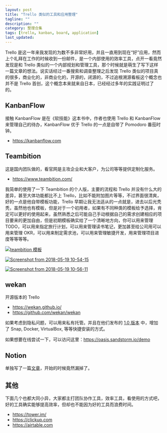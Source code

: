 ```yaml
---
layout: post
title: "Trello 类似的工具和应用整理"
tagline: ""
description: ""
category: 整理合集
tags: [trello, kanban, board, application]
last_updated:
---
```


Trello 是这一年来我发现的为数不多非常好用，并且一直用到现在“好”应用，然而上个礼拜在工作的时候收到一份邮件，是一个内部使用的效率工具，点开一看竟然发现是和 Trello 类似的一个内部规划和管理工具，那个时候就是萌生了写下这样一篇文章的想法。说实话经过一番搜索和调查整理之后发现 Trello 类似的项目真的很多，商业化的，非商业化的，开源的，闭源的，不过追根溯源看板这个概念也并不是 Trello 首创，这个概念本来就来自日本，已经经过多年的实践证明过了的。

## KanbanFlow
接触 KanbanFlow 是在《软技能》这本书中，作者也使用 Trello 和 KanbanFlow 来管理自己的待办，KanbanFlow 优于 Trello 的一点是自带了 Pomodoro 番茄时钟。

- <https://kanbanflow.com>

## Teambition
这是国内团队做的，看官网是主攻企业和大客户，为公司等等提供定制化服务。

- <https://www.teambition.com/>

我简单的使用了一下 Teambition 的个人版，主要的流程和 Trello 并没有什么大的差异，甚至大体功能都比不上 Trello，比如不能附加图片等等，不过界面很清爽，好的一点是他自带模板功能，Trello 早期让我无法适从的一点就是，进去以后光秃秃，虽然他也有模板，但是对于一个初用者，如果有不同种类的模板给予选择，肯定可以更好的使用起来，虽然熟悉之后可能自己手动根据自己的需求创建相应的项目要来的更加自由，但是初期模板确实给了一个清晰地方向，你可以用来管理 TODO，可以用来指定旅行计划，可以用来管理读书笔记，更加甚至给公司用可以用来管理 OKR，可以用来制定需求池，可以用来管理敏捷开发，用来管理项目进度等等等等。

<a data-flickr-embed="true"  href="https://www.flickr.com/photos/einverne/41301810665/in/dateposted/" title="teambition 模板"><img src="https://farm1.staticflickr.com/828/41301810665_760f762d8a_z.jpg" alt="teambition 模板"></a>

<a data-flickr-embed="true"  href="https://www.flickr.com/photos/einverne/42155838622/in/photostream/" title="Screenshot from 2018-05-19 10-54-15"><img src="https://farm1.staticflickr.com/958/42155838622_02ec3aa32e_z.jpg" alt="Screenshot from 2018-05-19 10-54-15"></a>

<a data-flickr-embed="true"  href="https://www.flickr.com/photos/einverne/42155838832/in/photostream/" title="Screenshot from 2018-05-19 10-56-11"><img src="https://farm1.staticflickr.com/908/42155838832_08d00cec2c_z.jpg" alt="Screenshot from 2018-05-19 10-56-11"></a>

## wekan

开源版本的 Trello

- <https://wekan.github.io/>
- <https://github.com/wekan/wekan>

如果考虑到隐私问题，可以用来私有托管。并且在他们发布的 [1.0 版本](https://blog.wekan.team/2018/05/upcoming-wekan-v1-00-and-platforms/index.html) 中，增加了 Snap, Docker, VirtualBox, 等等快捷安装的方式。

如果想要在线尝试一下，可以访问这里：<https://oasis.sandstorm.io/demo>

## Notion
单独写了一篇[文章](/post/2019/01/notion.html)，开始的时候竟然漏掉了。

## 其他
下面几个也都大同小异，大家都主打团队协作工具，效率工具，看使用的方式吧，好的工具确实能够提高效率，但却也不能因为好的工具而浪费时间。

- https://tower.im/
- https://clickup.com
- https://airtable.com
